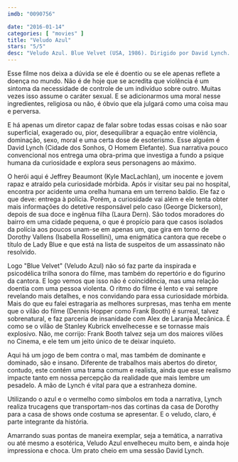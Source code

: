 ```yaml
---
imdb: "0090756"

date: "2016-01-14"
categories: [ "movies" ]
title: "Veludo Azul"
stars: "5/5"
desc: "Veludo Azul. Blue Velvet (USA, 1986). Dirigido por David Lynch. Escrito por David Lynch. Com Isabella Rossellini, Kyle MacLachlan, Dennis Hopper, Laura Dern, Hope Lange, Dean Stockwell, George Dickerson, Priscilla Pointer, Frances Bay."
---
```

Esse filme nos deixa a dúvida se ele é doentio ou se ele apenas reflete a doença no mundo. Não é de hoje que se acredita que violência é um sintoma da necessidade de controle de um indivíduo sobre outro. Muitas vezes isso assume o caráter sexual. E se adicionarmos uma moral nesse ingredientes, religiosa ou não, é óbvio que ela julgará como uma coisa mau e perversa.

E há apenas um diretor capaz de falar sobre todas essas coisas e não soar superficial, exagerado ou, pior, desequilibrar a equação entre violência, dominação, sexo, moral e uma certa dose de esoterismo. Esse alguém é David Lynch (Cidade dos Sonhos, O Homem Elefante). Sua narrativa pouco convencional nos entrega uma obra-prima que investiga a fundo a psique humana da curiosidade e explora seus personagens ao máximo.

O herói aqui é Jeffrey Beaumont (Kyle MacLachlan), um inocente e jovem rapaz e atraído pela curiosidade mórbida. Após ir visitar seu pai no hospital, encontra por acidente uma orelha humana em um terreno baldio. Ele faz o que deve: entrega à polícia. Porém, a curiosidade vai além e ele tenta obter mais informações do detetive responsável pelo caso (George Dickerson), depois de sua doce e ingênua filha (Laura Dern). São todos moradores do bairro em uma cidade pequena, o que é propício para que casos isolados da polícia aos poucos unam-se em apenas um, que gira em torno de Dorothy Vallens (Isabella Rossellini), uma enigmática cantora que recebe o título de Lady Blue e que está na lista de suspeitos de um assassinato não resolvido. 

Logo "Blue Velvet" (Veludo Azul) não só faz parte da inspirada e psicodélica trilha sonora do filme, mas também do repertório e do figurino da cantora. E logo vemos que isso não é coincidência, mas uma relação doentia com uma pessoa violenta. O ritmo do filme é lento e vai sempre revelando mais detalhes, e nos convidando para essa curiosidade mórbida. Mais do que eu falei estragaria as melhores surpresas, mas tenha em mente que o vilão do filme (Dennis Hopper como Frank Booth) é surreal, talvez sobrenatural, e faz parceria de insanidade com Alex de Laranja Mecânica. É como se o vilão de Stanley Kubrick envelhecesse e se tornasse mais explosivo. Não, me corrijo: Frank Booth talvez seja um dos maiores vilões no Cinema, e ele tem um jeito único de te deixar inquieto.

Aqui há um jogo de bem contra o mal, mas também de dominante e dominado, são e insano. Diferente de trabalhos mais abertos do diretor, contudo, este contém uma trama comum e realista, ainda que esse realismo impacte tanto em nossa percepção da realidade que mais lembre um pesadelo. A mão de Lynch é vital para que a estranheza domine.

Utilizando o azul e o vermelho como símbolos em toda a narrativa, Lynch realiza trucagens que transportam-nos das cortinas da casa de Dorothy para a casa de shows onde costuma se apresentar. E o veludo, claro, é parte integrante da história.

Amarrando suas pontas de maneira exemplar, seja a temática, a narrativa ou até mesmo a esotérica, Veludo Azul envelheceu muito bem, e ainda hoje impressiona e choca. Um prato cheio em uma sessão David Lynch.
